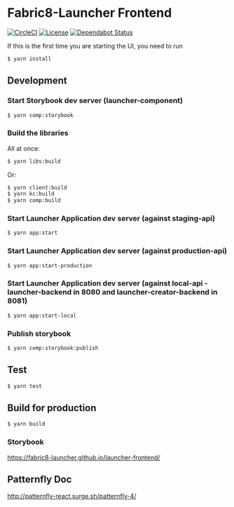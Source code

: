 Fabric8-Launcher Frontend
=========================

[![CircleCI](https://circleci.com/gh/fabric8-launcher/launcher-frontend.svg?style=svg)](https://circleci.com/gh/fabric8-launcher/launcher-frontend)
[![License](https://img.shields.io/:license-Apache2-blue.svg)](http://www.apache.org/licenses/LICENSE-2.0)
[![Dependabot Status](https://api.dependabot.com/badges/status?host=github&identifier=72209295)](https://dependabot.com)

If this is the first time you are starting the UI, you need to run

```bash
$ yarn install
```

## Development

### Start Storybook dev server (launcher-component)
```bash
$ yarn comp:storybook
```

### Build the libraries
All at once:
```bash
$ yarn libs:build
```

Or:
```bash
$ yarn client:build
$ yarn kc:build
$ yarn comp:build
```


### Start Launcher Application dev server (against staging-api)
```bash
$ yarn app:start
```

### Start Launcher Application dev server (against production-api)
```bash
$ yarn app:start-production
```

### Start Launcher Application dev server (against local-api - launcher-backend in 8080 and launcher-creator-backend in 8081)
```bash
$ yarn app:start-local
```

### Publish storybook
```bash
$ yarn comp:storybook:publish
```

## Test

```bash
$ yarn test
```

## Build for production

```bash
$ yarn build
```

### Storybook
https://fabric8-launcher.github.io/launcher-frontend/

## Patternfly Doc
http://patternfly-react.surge.sh/patternfly-4/
